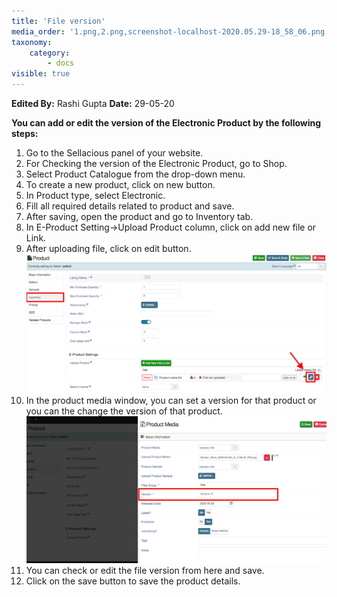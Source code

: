 ```yaml
---
title: 'File version'
media_order: '1.png,2.png,screenshot-localhost-2020.05.29-18_58_06.png,screenshot-localhost-2020.05.29-19_05_09.png'
taxonomy:
    category:
        - docs
visible: true
---
```


**Edited By:** Rashi Gupta
**Date:** 29-05-20

**You can add or edit the version of the Electronic Product by the following steps:** 

1. Go to the Sellacious panel of your website.
2. For Checking the version of the Electronic Product, go to Shop.
3. Select Product Catalogue from the drop-down menu.
4. To create a new product, click on new button.
5. In Product type, select Electronic.
6. Fill all required details related to product and save.
7. After saving, open the product and go to Inventory tab.
8. In E-Product Setting->Upload Product column, click on add new file or Link.
9. After uploading file, click on edit button.![](screenshot-localhost-2020.05.29-18_58_06.png)
10. In the product media window, you can set a version for that product or you can the change the version of that product.
![](screenshot-localhost-2020.05.29-19_05_09.png)
12. You can check or edit the file version from here and save.
13. Click on the save button to save the product details.